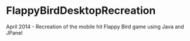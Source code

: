 # FlappyBirdDesktopRecreation
April 2014 - Recreation of the mobile hit Flappy Bird game using Java and JPanel
